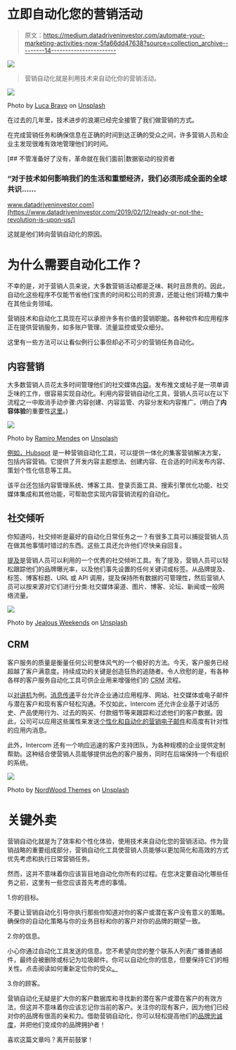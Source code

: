 # 立即自动化您的营销活动

> 原文：<https://medium.datadriveninvestor.com/automate-your-marketing-activities-now-5fa66dd47638?source=collection_archive---------14----------------------->

[![](img/18c0a09ea13089a6304264c42b46194e.png)](http://www.track.datadriveninvestor.com/1B9E)

> 营销自动化就是利用技术来自动化你的营销活动。

![](img/ba1f186de320968c3e0cb4f387898c7e.png)

Photo by [Luca Bravo](https://unsplash.com/@lucabravo?utm_source=medium&utm_medium=referral) on [Unsplash](https://unsplash.com?utm_source=medium&utm_medium=referral)

在过去的几年里，技术进步的浪潮已经完全接管了我们做营销的方式。

在完成营销任务和确保信息在正确的时间到达正确的受众之间，许多营销人员和企业主发现很难有效地管理他们的时间。

[](https://www.datadriveninvestor.com/2019/02/12/ready-or-not-the-revolution-is-upon-us/) [## 不管准备好了没有，革命就在我们面前|数据驱动的投资者

### “对于技术如何影响我们的生活和重塑经济，我们必须形成全面的全球共识……

www.datadriveninvestor.com](https://www.datadriveninvestor.com/2019/02/12/ready-or-not-the-revolution-is-upon-us/) 

这就是他们转向营销自动化的原因。

# 为什么需要自动化工作？

不幸的是，对于营销人员来说，大多数营销活动都是乏味、耗时且昂贵的。因此，自动化这些程序不仅能节省他们宝贵的时间和公司的资源，还能让他们将精力集中在其他业务领域。

营销技术和自动化工具现在可以承担许多有价值的营销职能。各种软件和应用程序正在提供营销服务，如多账户管理、流量监控或受众细分。

这里有一些方法可以让看似例行公事但却必不可少的营销任务自动化。

## **内容营销**

大多数营销人员花太多时间管理他们的社交媒体[内容](https://medium.com/@viralaccess/content-blog-text-video-audio-which-one-is-for-you-1359191115a3)。发布推文或帖子是一项单调乏味的工作，很容易实现自动化。利用内容营销自动化工具，营销人员可以在以下流程之一中取消手动步骤:内容创建、内容监管、内容分发和内容推广。(明白了**内容体验**的重要性[这里](https://medium.com/@folkeviralaccess/delivering-experience-in-your-content-87bf12d128a4)。)

![](img/c8b986b1019d30aad800e9576c52964e.png)

Photo by [Ramiro Mendes](https://unsplash.com/@thisisramiro?utm_source=medium&utm_medium=referral) on [Unsplash](https://unsplash.com?utm_source=medium&utm_medium=referral)

[例如，Hubspot](https://www.hubspot.com/) 是一种营销自动化工具，可以提供一体化的集客营销解决方案，包括内容营销。它提供了开发内容主题想法、创建内容、在合适的时间发布内容、策划个性化信息等工具。

该平台还包括内容管理系统、博客工具、登录页面工具、搜索引擎优化功能、社交媒体集成和其他功能，可帮助您实现内容营销流程的自动化。

## **社交倾听**

你知道吗，社交倾听是最好的自动化日常任务之一？有很多工具可以捕捉营销人员在做其他事情时错过的东西。这些工具还允许他们尽快亲自回复。

[提及](https://mention.com/en/)是营销人员可以利用的一个优秀的社交倾听工具。有了提及，营销人员可以轻松跟踪他们的品牌曝光率，以及他们事先设置的任何关键词或标签。从品牌提及、标签、博客标题、URL 或 API 调用，提及保持所有数据的可管理性，然后营销人员可以按来源对它们进行分类:社交媒体渠道、图片、博客、论坛、新闻或一般网络流量。

![](img/d24fc98caae5702d383ad8eaac628cb0.png)

Photo by [Jealous Weekends](https://unsplash.com/@jealousweekends?utm_source=medium&utm_medium=referral) on [Unsplash](https://unsplash.com?utm_source=medium&utm_medium=referral)

## **CRM**

客户服务的质量是衡量任何公司整体风气的一个极好的方法。今天，客户服务已经超越了客户满意度。持续成功的关键是创造狂热的追随者。令人欣慰的是，有各种各样的客户服务自动化工具可供企业用来增强他们的 [CRM](https://medium.com/@folkeviralaccess/why-we-love-chatting-with-customers-and-you-should-too-b33b439ef143) 流程。

以[对讲机](https://www.intercom.com/)为例。[消息传递](https://medium.com/@viralaccess/messenger-marketing-for-the-future-c2292864bf5)平台允许企业通过应用程序、网站、社交媒体或电子邮件与潜在客户和现有客户轻松沟通。不仅如此，Intercom 还允许企业基于对话历史、产品使用行为、过去的购买、付款细节等来跟踪和过滤他们的客户数据。因此，公司可以应用这些属性来发送[个性化和自动化的营销电子邮件](https://medium.com/@folkeviralaccess/time-to-get-personal-with-your-email-marketing-fef0a34f966f)和高度有针对性的应用内消息。

此外，Intercom 还有一个响应迅速的客户支持团队，为各种规模的企业提供定制帮助。这种结合使营销人员能够提供出色的客户服务，同时在后端保持一个有组织的系统。

![](img/8ce56d21742b70097d3e76202bec36b6.png)

Photo by [NordWood Themes](https://unsplash.com/@nordwood?utm_source=medium&utm_medium=referral) on [Unsplash](https://unsplash.com?utm_source=medium&utm_medium=referral)

# 关键外卖

营销自动化就是为了效率和个性化体验，使用技术来自动化您的营销活动。作为营销战略的重要组成部分，营销自动化工具使营销人员能够以更加简化和高效的方式优先考虑和执行日常营销任务。

然而，这并不意味着你应该盲目地自动化你所有的过程。在您决定要自动化哪些任务之前，这里有一些您应该首先考虑的事情。

1.你的目标。

不要让营销自动化引导你执行那些你知道对你的客户或潜在客户没有意义的策略。确保你的自动化策略与你的业务目标和你的客户对你的品牌的期望一致。

2.你的信息。

小心你通过自动化工具发送的信息。您不希望向您的整个联系人列表广播普通邮件，最终会被删除或标记为垃圾邮件。你可以自动化你的信息，但要保持它们的相关性。点击阅读如何重新定位你的受众[。](https://medium.com/@folkeviralaccess/get-your-customers-back-by-re-targeting-them-a56d13f4ebf)

3.你的顾客。

营销自动化无疑是扩大你的客户数据库和寻找新的潜在客户或潜在客户的有效方法，但这并不意味着你应该忘记你当前的客户。关注你的现有客户，因为他们已经对你的品牌有很高的亲和力。借助营销自动化，你可以轻松提高他们的[品牌忠诚度](https://medium.com/@folkeviralaccess/do-you-need-a-reason-to-follow-a-brand-a5413f4f56e2)，并把他们变成你的品牌拥护者！

喜欢这篇文章吗？离开前鼓掌！